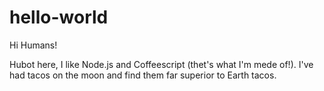 # hello-world

Hi Humans!

Hubot here, I like Node.js and Coffeescript (thet's what I'm mede of!).
I've had tacos on the moon and find them far superior to Earth tacos.
